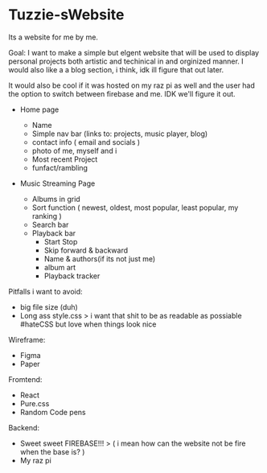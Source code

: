 # Tuzzie-sWebsite
Its a website for me by me. 

Goal:
I want to make a simple but elgent website that will be used to display personal projects both artistic and techinical in and orginized manner. I would also like a a blog section, i think, idk ill figure that out later. 

It would also be cool if it was hosted on my raz pi as well and the user had the option to switch between firebase and me. IDK we'll figure it out. 

- Home page
  - Name
  - Simple nav bar (links to: projects, music player, blog)
  - contact info ( email and socials ) 
  - photo of me, myself and i
  - Most recent Project
  - funfact/rambling

- Music Streaming Page
  - Albums in grid
  - Sort function ( newest, oldest, most popular, least popular, my ranking )
  - Search bar
  - Playback bar
    * Start Stop
    * Skip forward & backward
    * Name & authors(if its not just me)
    * album art
    * Playback tracker
 
Pitfalls i want to avoid:
  - big file size (duh)
  - Long ass style.css > i want that shit to be as readable as possiable #hateCSS but love when things look nice

Wireframe:
  - Figma
  - Paper

Fromtend:
  - React 
  - Pure.css
  - Random Code pens

Backend:
  - Sweet sweet FIREBASE!!! > ( i mean how can the website not be fire when the base is? )
  - My raz pi
